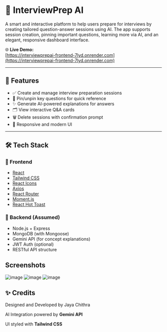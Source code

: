 # 🧠 InterviewPrep AI

A smart and interactive platform to help users prepare for interviews by creating tailored question-answer sessions using AI. The app supports session creation, pinning important questions, learning more via AI, and an elegant, responsive dashboard interface.

🌐 **Live Demo:**  
[https://interviewprepai-frontend-7lyd.onrender.com](https://interviewprepai-frontend-7lyd.onrender.com)

---

## 🚀 Features

- ✅ Create and manage interview preparation sessions
- 📌 Pin/unpin key questions for quick reference
- ✨ Generate AI-powered explanations for answers
- 🗂 View interactive Q&A cards
- 🗑 Delete sessions with confirmation prompt
- 📱 Responsive and modern UI

---

## 🛠 Tech Stack

### 🔹 Frontend
- [React](https://reactjs.org/)
- [Tailwind CSS](https://tailwindcss.com/)
- [React Icons](https://react-icons.github.io/react-icons/)
- [Axios](https://axios-http.com/)
- [React Router](https://reactrouter.com/)
- [Moment.js](https://momentjs.com/)
- [React Hot Toast](https://react-hot-toast.com/)

### 🔸 Backend (Assumed)
- Node.js + Express
- MongoDB (with Mongoose)
- Gemini API (for concept explanations)
- JWT Auth (optional)
- RESTful API structure

## Screenshots
![image](https://github.com/user-attachments/assets/5338c3f5-72a0-49ae-8ffb-ce7b603f28eb)
![image](https://github.com/user-attachments/assets/60a39999-82f4-430b-a4c7-3d471aa8432f)
![image](https://github.com/user-attachments/assets/8a30ef7a-f0b4-4f28-ae00-b51ae6a9e950)

## ✨ Credits
Designed and Developed by Jaya Chithra

AI Integration powered by **Gemini API**

UI styled with **Tailwind CSS**

